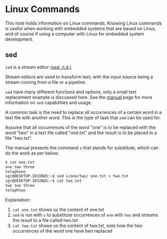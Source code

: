 # Linux Commands

This note holds information on Linux commands. Knowing Linux commands is useful when working with embedded systems that are based on Linux, and of course if using a computer with Linux for embedded system development.

## sed

`sed` is a stream editor [(sed, n.d.)](references.md#sed-no-date).

Stream editors are used to transform text, with the input source being a stream coming from a file or a pipeline.

`sed` have many different functions and options, only a small text replacement example is discussed here. See the [manual](https://www.gnu.org/software/sed/manual/sed.html) page for more information on `sed` capabilities and usage.

A common task is the need to replace all occurrences of a certain word in a text file with another word. This is the type of task that `sed` can be used for.

Assume that all occurrences of the word "one" is to be replaced with the word "two" in a text file called "one.txt" and the result is to be placed in a file "two.txt".

The manual presents the command `s` that stands for substitute, which can do the work as per below:

```txt
$ cat one.txt
one two three
telephone
sgr@DESKTOP-I83INQ5:~$ sed s/one/two/ one.txt > two.txt
sgr@DESKTOP-I83INQ5:~$ cat two.txt
two two three
telephtwo
```

Explanation:

1. `cat one.txt` shows us the content of one.txt
2. `sed` is run with `s` to substitute occurrences of `one` with `two` and streams the result to a file called two.txt
3. `cat two.txt` shows us the content of two.txt, note how the two occurrences of the word one have ben replaced
